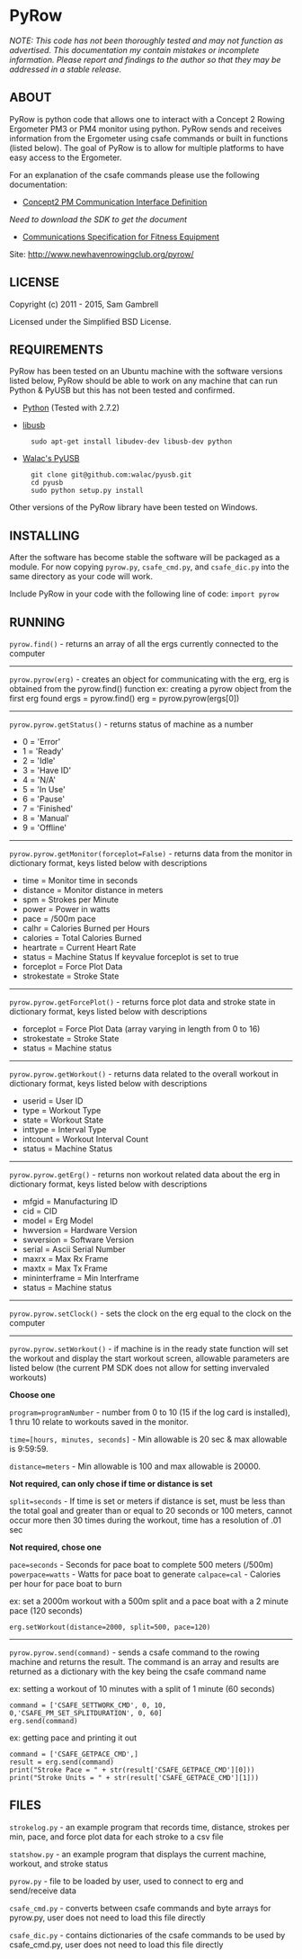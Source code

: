# PyRow

*NOTE: This code has not been thoroughly tested and may not function as advertised.
This documentation my contain mistakes or incomplete information.
Please report and findings to the author so that they may be addressed in a stable release.*

## ABOUT
PyRow is python code that allows one to interact with a Concept 2 Rowing Ergometer PM3 or PM4 monitor using python.  PyRow sends and receives information from the Ergometer using csafe commands or built in functions (listed below).  The goal of PyRow is to allow for multiple platforms to have easy access to the Ergometer.

For an explanation of the csafe commands please use the following documentation:
- [Concept2 PM Communication Interface Definition](http://www.concept2.com/service/software/software-development-kit)


*Need to download the SDK to get the document*


- [Communications Specification for Fitness Equipment](http://www.fitlinxx.com/CSAFE/)


Site: http://www.newhavenrowingclub.org/pyrow/

## LICENSE
Copyright (c) 2011 - 2015, Sam Gambrell

Licensed under the Simplified BSD License.


## REQUIREMENTS
PyRow has been tested on an Ubuntu machine with the software versions listed below, PyRow should be able to work on any machine that can run Python & PyUSB but this has not been tested and confirmed.

- [Python](http://python.org/) (Tested with 2.7.2)
- [libusb](http://www.libusb.org/)

        sudo apt-get install libudev-dev libusb-dev python

- [Walac's PyUSB](http://walac.github.io/pyusb)

        git clone git@github.com:walac/pyusb.git
        cd pyusb
        sudo python setup.py install

Other versions of the PyRow library have been tested on Windows.


## INSTALLING
After the software has become stable the software will be packaged as a module.  For now copying `pyrow.py`, `csafe_cmd.py`, and `csafe_dic.py` into the same directory as your code will work.

Include PyRow in your code with the following line of code:
`import pyrow`


## RUNNING
`pyrow.find()` - returns an array of all the ergs currently connected to the computer

---------------------------------------

`pyrow.pyrow(erg)` - creates an object for communicating with the erg, erg is obtained from the pyrow.find() function
 ex: creating a pyrow object from the first erg found
   ergs = pyrow.find()
   erg = pyrow.pyrow(ergs[0])

---------------------------------------

`pyrow.pyrow.getStatus()` - returns status of machine as a number
  - 0 = 'Error'
  - 1 = 'Ready'
  - 2 = 'Idle'
  - 3 = 'Have ID'
  - 4 = 'N/A'
  - 5 = 'In Use'
  - 6 = 'Pause'
  - 7 = 'Finished'
  - 8 = 'Manual'
  - 9 = 'Offline'

---------------------------------------

`pyrow.pyrow.getMonitor(forceplot=False)` - returns data from the monitor in dictionary format, keys listed below with descriptions
  - time = Monitor time in seconds
  - distance = Monitor distance in meters
  - spm = Strokes per Minute
  - power = Power in watts
  - pace = /500m pace
  - calhr = Calories Burned per Hours
  - calories = Total Calories Burned
  - heartrate = Current Heart Rate
  - status = Machine Status
 If keyvalue forceplot is set to true
  - forceplot = Force Plot Data
  - strokestate = Stroke State

---------------------------------------

`pyrow.pyrow.getForcePlot()` - returns force plot data and stroke state in dictionary format, keys listed below with descriptions
  - forceplot = Force Plot Data (array varying in length from 0 to 16)
  - strokestate = Stroke State
  - status = Machine status

---------------------------------------

`pyrow.pyrow.getWorkout()` - returns data related to the overall workout in dictionary format, keys listed below with descriptions
  - userid = User ID
  - type = Workout Type
  - state = Workout State
  - inttype = Interval Type
  - intcount = Workout Interval Count
  - status = Machine Status

---------------------------------------

`pyrow.pyrow.getErg()` - returns non workout related data about the erg in dictionary format, keys listed below with descriptions
  - mfgid = Manufacturing ID
  - cid = CID
  - model = Erg Model
  - hwversion = Hardware Version
  - swversion = Software Version
  - serial = Ascii Serial Number
  - maxrx = Max Rx Frame
  - maxtx = Max Tx Frame
  - mininterframe = Min Interframe
  - status = Machine status

---------------------------------------

`pyrow.pyrow.setClock()` - sets the clock on the erg equal to the clock on the computer

---------------------------------------

`pyrow.pyrow.setWorkout()` - if machine is in the ready state function will set the workout and display the start workout screen, allowable parameters are listed below (the current PM SDK does not allow for setting invervaled workouts)

**Choose one**

  `program=programNumber` - number from 0 to 10 (15 if the log card is installed), 1 thru 10 relate to workouts saved in the monitor.

  `time=[hours, minutes, seconds]` - Min allowable is 20 sec & max allowable is 9:59:59.

  `distance=meters` - Min allowable is 100 and max allowable is 20000.

 **Not required, can only chose if time or distance is set**

  `split=seconds` - If time is set or meters if distance is set, must be less than the total goal and greater
         than or equal to 20 seconds or 100 meters, cannot occur more then 30 times during the workout, time
         has a resolution of .01 sec

 **Not required, chose one**

  `pace=seconds` - Seconds for pace boat to complete 500 meters (/500m)
  `powerpace=watts` - Watts for pace boat to generate
  `calpace=cal` - Calories per hour for pace boat to burn

 ex: set a 2000m workout with a 500m split and a pace boat with a 2 minute pace (120 seconds)

  `erg.setWorkout(distance=2000, split=500, pace=120)`

---------------------------------------

`pyrow.pyrow.send(command)` - sends a csafe command to the rowing machine and returns the result. The command is an array and
 results are returned as a dictionary with the key being the csafe command name

 ex: setting a workout of 10 minutes with a split of 1 minute (60 seconds)

    command = ['CSAFE_SETTWORK_CMD', 0, 10, 0,'CSAFE_PM_SET_SPLITDURATION', 0, 60]
    erg.send(command)

 ex: getting pace and printing it out

    command = ['CSAFE_GETPACE_CMD',]
    result = erg.send(command)
    print("Stroke Pace = " + str(result['CSAFE_GETPACE_CMD'][0]))
    print("Stroke Units = " + str(result['CSAFE_GETPACE_CMD'][1]))

## FILES
`strokelog.py` - an example program that records time, distance, strokes per min, pace, and force plot data for each stroke to a csv file

`statshow.py` - an example program that displays the current machine, workout, and stroke status

`pyrow.py` - file to be loaded by user, used to connect to erg and send/receive data

`csafe_cmd.py` - converts between csafe commands and byte arrays for pyrow.py, user does not need to load this file directly

`csafe_dic.py` - contains dictionaries of the csafe commands to be used by csafe_cmd.py, user does not need to load this file directly
